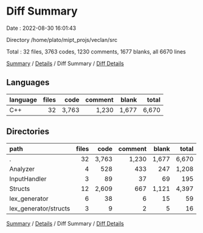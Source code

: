 # Diff Summary

Date : 2022-08-30 16:01:43

Directory /home/plato/mipt_projs/veclan/src

Total : 32 files,  3763 codes, 1230 comments, 1677 blanks, all 6670 lines

[Summary](results.md) / [Details](details.md) / Diff Summary / [Diff Details](diff-details.md)

## Languages
| language | files | code | comment | blank | total |
| :--- | ---: | ---: | ---: | ---: | ---: |
| C++ | 32 | 3,763 | 1,230 | 1,677 | 6,670 |

## Directories
| path | files | code | comment | blank | total |
| :--- | ---: | ---: | ---: | ---: | ---: |
| . | 32 | 3,763 | 1,230 | 1,677 | 6,670 |
| Analyzer | 4 | 528 | 433 | 247 | 1,208 |
| InputHandler | 3 | 89 | 37 | 69 | 195 |
| Structs | 12 | 2,609 | 667 | 1,121 | 4,397 |
| lex_generator | 6 | 38 | 6 | 15 | 59 |
| lex_generator/structs | 3 | 9 | 2 | 5 | 16 |

[Summary](results.md) / [Details](details.md) / Diff Summary / [Diff Details](diff-details.md)